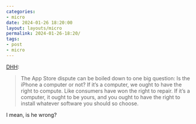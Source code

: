 ```yaml
---
categories:
- micro
date: 2024-01-26 18:20:00
layout: layouts/micro
permalink: 2024-01-26-18:20/
tags:
- post
- micro
---
```


[DHH][d]:

> The App Store dispute can be boiled down to one big question: Is the iPhone a computer or not? If it’s a computer, we ought to have the right to compute. Like consumers have won the right to repair. If it’s a computer, it ought to be yours, and you ought to have the right to install whatever software you should so choose.

I mean, is he wrong?

[d]: https://world.hey.com/dhh/we-need-a-right-to-compute-0add65df